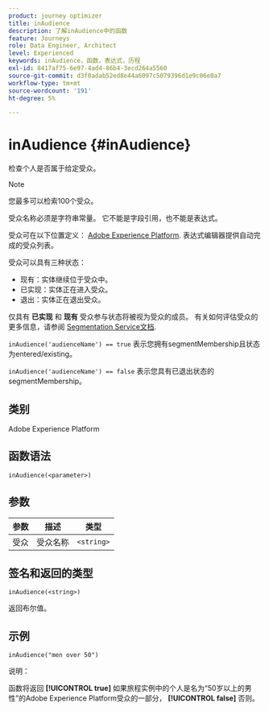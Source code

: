 ```yaml
---
product: journey optimizer
title: inAudience
description: 了解inAudience中的函数
feature: Journeys
role: Data Engineer, Architect
level: Experienced
keywords: inAudience，函数，表达式，历程
exl-id: 8417af75-6e97-4ad4-86b4-3ecd264a5560
source-git-commit: d3f0adab52ed8e44a6097c5079396d1e9c06e0a7
workflow-type: tm+mt
source-wordcount: '191'
ht-degree: 5%

---
```


# inAudience {#inAudience}

检查个人是否属于给定受众。

>[!NOTE]
>
>您最多可以检索100个受众。

受众名称必须是字符串常量。 它不能是字段引用，也不能是表达式。

受众可在以下位置定义： [Adobe Experience Platform](https://platform.adobe.com/audience/overview). 表达式编辑器提供自动完成的受众列表。

受众可以具有三种状态：

* 现有：实体继续位于受众中。
* 已实现：实体正在进入受众。
* 退出：实体正在退出受众。

仅具有 **已实现** 和 **现有** 受众参与状态将被视为受众的成员。 有关如何评估受众的更多信息，请参阅 [Segmentation Service文档](https://experienceleague.adobe.com/docs/experience-platform/segmentation/tutorials/evaluate-a-segment.html#interpret-segment-results).

`inAudience('audienceName') == true` 表示您拥有segmentMembership且状态为entered/existing。

`inAudience('audienceName') == false` 表示您具有已退出状态的segmentMembership。

## 类别

Adobe Experience Platform

## 函数语法

`inAudience(<parameter>)`

## 参数

| 参数 | 描述 | 类型 |
|--- |--- |--- |
| 受众 | 受众名称 | `<string>` |

## 签名和返回的类型

`inAudience(<string>)`

返回布尔值。

## 示例

`inAudience("men over 50")`

说明：

函数将返回 **[!UICONTROL true]** 如果旅程实例中的个人是名为“50岁以上的男性”的Adobe Experience Platform受众的一部分， **[!UICONTROL false]** 否则。
